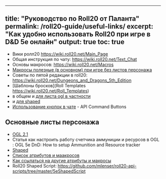 
---
title: "Руководство по Roll20 от Паланта"
permalink: /roll20-guide/useful-links/
excerpt: "Как удобно использовать Roll20 при игре в D&D 5e онлайн"
output: true
toc: true
---



* Вики ролл20 https://wiki.roll20.net/Main_Page 
* Общая инструкция по чату: https://wiki.roll20.net/Text_Chat 
* Основы макросов: https://wiki.roll20.net/Macros 
* [Макросы полезные (в основном) при игре без листов персонажа](https://wiki.roll20.net/Useful_Macros)
* Советы по пятой редакции в roll20: https://wiki.roll20.net/Dungeons_and_Dragons_5th_Edition 
* [Шаблоны бросков](Roll Templates https://wiki.roll20.net/Roll_Templates)
* в общем и [для листа ogl в частности ](https://wiki.roll20.net/D%26D_5e_OGL_Roll_Templates) 
* и [для shaped](https://bitbucket.org/mlenser/5eshaped/wiki/Roll%20Template)
* [Использование кнопок в чате](https://wiki.roll20.net/API:Chat) - API Command Buttons

## Основные листы персонажа
* [OGL 2.1](https://wiki.roll20.net/5th_Edition_OGL_by_Roll20)
* Статья как настроить работу счетчика аммуниции и ресурсов в OGL : OGL 5e DnD: How to setup Ammunition and Resource tracker 
* [Shaped](https://bitbucket.org/mlenser/5eshaped/wiki/Home)
* [Список атрибутов и маакросов](https://bitbucket.org/mlenser/5eshaped/wiki/Attributes%20and%20Macros%20List )
* [Как ссылаться на другие атрибуты и макросы](https://bitbucket.org/mlenser/5eshaped/wiki/Referencing%20Attributes,%20Macros,%20and%20Repeating%20Sections)
* Roll20 Shaped Script: https://github.com/mlenser/roll20-api-scripts/tree/master/5eShapedScript 
